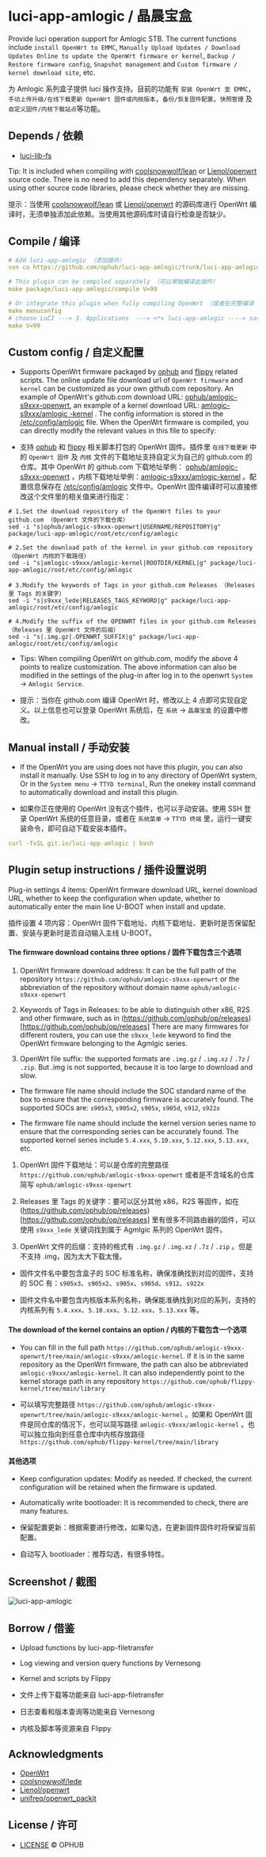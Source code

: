 
# luci-app-amlogic / 晶晨宝盒

Provide luci operation support for Amlogic STB. The current functions include `install OpenWrt to EMMC`, `Manually Upload Updates / Download Updates Online to update the OpenWrt firmware or kernel`, `Backup / Restore firmware config`, `Snapshot management` and `Custom firmware / kernel download site`, etc.

为 Amlogic 系列盒子提供 luci 操作支持。目前的功能有 `安装 OpenWrt 至 EMMC`，`手动上传升级/在线下载更新 OpenWrt 固件或内核版本`，`备份/恢复固件配置`，`快照管理` 及 `自定义固件/内核下载站点`等功能。

## Depends / 依赖

- [luci-lib-fs](https://github.com/ophub/luci-app-amlogic/tree/main/luci-lib-fs)

Tip: It is included when compiling with [coolsnowwolf/lean](https://github.com/coolsnowwolf/lede/tree/master/package/lean/luci-lib-fs) or [Lienol/openwrt](https://github.com/Lienol/openwrt/tree/main/package/lean/luci-lib-fs) source code. There is no need to add this dependency separately. When using other source code libraries, please check whether they are missing.

提示：当使用 [coolsnowwolf/lean](https://github.com/coolsnowwolf/lede/tree/master/package/lean/luci-lib-fs) 或 [Lienol/openwrt](https://github.com/Lienol/openwrt/tree/main/package/lean/luci-lib-fs) 的源码库进行 OpenWrt 编译时，无须单独添加此依赖。当使用其他源码库时请自行检查是否缺少。

## Compile / 编译

```yaml
# Add luci-app-amlogic （添加插件）
svn co https://github.com/ophub/luci-app-amlogic/trunk/luci-app-amlogic package/luci-app-amlogic

# This plugin can be compiled separately （可以单独编译此插件）
make package/luci-app-amlogic/compile V=99

# Or integrate this plugin when fully compiling OpenWrt （或者在完整编译 OpenWrt 时集成此插件）
make menuconfig
# choose LuCI ---> 3. Applications  ---> <*> luci-app-amlogic ----> save
make V=99
```

## Custom config / 自定义配置

- Supports OpenWrt firmware packaged by [ophub](https://github.com/ophub/amlogic-s9xxx-openwrt) and [flippy](https://github.com/unifreq/openwrt_packit) related scripts. The online update file download url of `OpenWrt firmware` and `kernel` can be customized as your own github.com repository. An example of OpenWrt's github.com download URL: [ophub/amlogic-s9xxx-openwrt](https://github.com/ophub/amlogic-s9xxx-openwrt/releases), an example of a kernel download URL: [amlogic-s9xxx/amlogic -kernel](https://github.com/ophub/amlogic-s9xxx-openwrt/tree/main/amlogic-s9xxx/amlogic-kernel) . The config information is stored in the [/etc/config/amlogic](https://github.com/ophub/luci-app-amlogic/blob/main/luci-app-amlogic/root/etc/config/amlogic) file. When the OpenWrt firmware is compiled, you can directly modify the relevant values in this file to specify:

- 支持 [ophub](https://github.com/ophub/amlogic-s9xxx-openwrt) 和 [flippy](https://github.com/unifreq/openwrt_packit) 相关脚本打包的 OpenWrt 固件。插件里 `在线下载更新` 中的 `OpenWrt 固件` 及 `内核` 文件的下载地址支持自定义为自己的 github.com 的仓库。其中 OpenWrt 的 github.com 下载地址举例： [ophub/amlogic-s9xxx-openwrt](https://github.com/ophub/amlogic-s9xxx-openwrt/releases) ，内核下载地址举例：[amlogic-s9xxx/amlogic-kernel](https://github.com/ophub/amlogic-s9xxx-openwrt/tree/main/amlogic-s9xxx/amlogic-kernel) 。配置信息保存在 [/etc/config/amlogic](https://github.com/ophub/luci-app-amlogic/blob/main/luci-app-amlogic/root/etc/config/amlogic) 文件中。OpenWrt 固件编译时可以直接修改这个文件里的相关值来进行指定：


```shell
# 1.Set the download repository of the OpenWrt files to your github.com （OpenWrt 文件的下载仓库）
sed -i "s|ophub/amlogic-s9xxx-openwrt|USERNAME/REPOSITORY|g" package/luci-app-amlogic/root/etc/config/amlogic

# 2.Set the download path of the kernel in your github.com repository （OpenWrt 内核的下载路径）
sed -i "s|amlogic-s9xxx/amlogic-kernel|ROOTDIR/KERNEL|g" package/luci-app-amlogic/root/etc/config/amlogic

# 3.Modify the keywords of Tags in your github.com Releases （Releases 里 Tags 的关键字）
sed -i "s|s9xxx_lede|RELEASES_TAGS_KEYWORD|g" package/luci-app-amlogic/root/etc/config/amlogic

# 4.Modify the suffix of the OPENWRT files in your github.com Releases （Releases 里 OpenWrt 文件的后缀）
sed -i "s|.img.gz|.OPENWRT_SUFFIX|g" package/luci-app-amlogic/root/etc/config/amlogic
```

- Tips: When compiling OpenWrt on github.com, modify the above 4 points to realize customization. The above information can also be modified in the settings of the plug-in after log in to the openwrt `System` → `Amlogic Service`.

- 提示：当你在 github.com 编译 OpenWrt 时，修改以上 4 点即可实现自定义。以上信息也可以登录 OpenWrt 系统后，在 `系统` → `晶晨宝盒` 的设置中修改。

## Manual install / 手动安装

- If the OpenWrt you are using does not have this plugin, you can also install it manually. Use SSH to log in to any directory of OpenWrt system, Or in the `System menu` → `TTYD terminal`, Run the onekey install command to automatically download and install this plugin.

- 如果你正在使用的 OpenWrt 没有这个插件，也可以手动安装。使用 SSH 登录 OpenWrt 系统的任意目录，或者在 `系统菜单` → `TTYD 终端` 里，运行一键安装命令，即可自动下载安装本插件。

```yaml
curl -fsSL git.io/luci-app-amlogic | bash
```

## Plugin setup instructions / 插件设置说明

Plug-in settings 4 items: OpenWrt firmware download URL, kernel download URL, whether to keep the configuration when update, whether to automatically enter the main line U-BOOT when install and update.

插件设置 4 项内容：OpenWrt 固件下载地址、内核下载地址、更新时是否保留配置、安装与更新时是否自动输入主线 U-BOOT。

#### The firmware download contains three options / 固件下载包含三个选项

1. OpenWrt firmware download address: It can be the full path of the repository `https://github.com/ophub/amlogic-s9xxx-openwrt` or the abbreviation of the repository without domain name `ophub/amlogic-s9xxx-openwrt`

2. Keywords of Tags in Releases: to be able to distinguish other x86, R2S and other firmware, such as in (https://github.com/ophub/op/releases)[https://github.com/ophub/op/releases] There are many firmwares for different routers, you can use the `s9xxx_lede` keyword to find the OpenWrt firmware belonging to the Agmlgic series.

3. OpenWrt file suffix: the supported formats are `.img.gz` / `.img.xz` / `.7z` / `.zip`. But .img is not supported, because it is too large to download and slow.

- The firmware file name should include the SOC standard name of the box to ensure that the corresponding firmware is accurately found. The supported SOCs are: `s905x3`, `s905x2`, `s905x`, `s905d`, `s912`, `s922x`

- The firmware file name should include the kernel version series name to ensure that the corresponding series can be accurately found. The supported kernel series include `5.4.xxx`, `5.10.xxx`, `5.12.xxx`, `5.13.xxx`, etc.

1. OpenWrt 固件下载地址：可以是仓库的完整路径 `https://github.com/ophub/amlogic-s9xxx-openwrt` 或者是不含域名的仓库简写 `ophub/amlogic-s9xxx-openwrt`

2. Releases 里 Tags 的关键字：要可以区分其他 x86，R2S 等固件，如在 (https://github.com/ophub/op/releases)[https://github.com/ophub/op/releases] 里有很多不同路由器的固件，可以使用 `s9xxx_lede` 关键词找到属于 Agmlgic 系列的 OpenWrt 固件。

3. OpenWrt 文件的后缀：支持的格式有 `.img.gz` / `.img.xz` / `.7z` / `.zip` 。但是不支持 .img，因为太大下载太慢。
- 固件文件名中要包含盒子的 SOC 标准名称，确保准确找到对应的固件，支持的 SOC 有：`s905x3`、`s905x2`、`s905x`、`s905d`、`s912`、`s922x`

- 固件文件名中要包含内核版本系列名称，确保能准确找到对应的系列，支持的内核系列有 `5.4.xxx`、`5.10.xxx`、`5.12.xxx`、`5.13.xxx` 等。

#### The download of the kernel contains an option / 内核的下载包含一个选项

- You can fill in the full path `https://github.com/ophub/amlogic-s9xxx-openwrt/tree/main/amlogic-s9xxx/amlogic-kernel`. If it is in the same repository as the OpenWrt firmware, the path can also be abbreviated `amlogic-s9xxx/amlogic-kernel`. It can also independently point to the kernel storage path in any repository  `https://github.com/ophub/flippy-kernel/tree/main/library`

- 可以填写完整路径 `https://github.com/ophub/amlogic-s9xxx-openwrt/tree/main/amlogic-s9xxx/amlogic-kernel` 。如果和 OpenWrt 固件是同仓库的情况下，也可以简写路径 `amlogic-s9xxx/amlogic-kernel` 。也可以独立指向到任意仓库中内核存放路径 `https://github.com/ophub/flippy-kernel/tree/main/library`

#### 其他选项

- Keep configuration updates: Modify as needed. If checked, the current configuration will be retained when the firmware is updated.

- Automatically write bootloader: It is recommended to check, there are many features.

- 保留配置更新：根据需要进行修改，如果勾选，在更新固件固件时将保留当前配置。

- 自动写入 bootloader：推荐勾选，有很多特性。

## Screenshot / 截图

![luci-app-amlogic](https://user-images.githubusercontent.com/68696949/127464473-056eb275-c2ec-4623-bd2f-d310acf63ccf.gif)

## Borrow / 借鉴

- Upload functions by luci-app-filetransfer
- Log viewing and version query functions by Vernesong
- Kernel and scripts by Flippy

- 文件上传下载等功能来自 luci-app-filetransfer
- 日志查看和版本查询等功能来自 Vernesong
- 内核及脚本等资源来自 Flippy

## Acknowledgments

- [OpenWrt](https://github.com/openwrt/openwrt)
- [coolsnowwolf/lede](https://github.com/coolsnowwolf/lede)
- [Lienol/openwrt](https://github.com/Lienol/openwrt)
- [unifreq/openwrt_packit](https://github.com/unifreq/openwrt_packit)

## License / 许可
- [LICENSE](https://github.com/ophub/luci-app-amlogic/blob/main/LICENSE) © OPHUB
